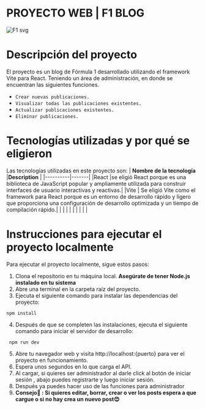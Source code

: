 # PROYECTO WEB | F1 BLOG
![F1 svg](https://github.com/paulabaal12/lab6-web/assets/106341373/9117c4ce-6c4a-47d2-891e-58186129eb4a)

# Descripción del proyecto

El proyecto es un blog de Fórmula 1 desarrollado utilizando el framework Vite para React. Teniendo un área de administración, en donde se encuentran las siguientes funciones.
* `Crear nuevas publicaciones.`
* `Visualizar todas las publicaciones existentes.`
* `Actualizar publicaciones existentes.`
* `Eliminar publicaciones.`


# Tecnologías utilizadas y por qué se eligieron

Las tecnologías utilizadas en este proyecto son:
| **Nombre de la tecnología** |**Description** |
|----------|-------|
|React |se eligió React porque es una biblioteca de JavaScript popular y ampliamente utilizada para construir interfaces de usuario interactivas y reactivas.|
|Vite | Se eligió Vite como el framework para React porque es un entorno de desarrollo rápido y ligero que proporciona una configuración de desarrollo optimizada y un tiempo de compilación rápido.|
| | |
| | |
| | |

# Instrucciones para ejecutar el proyecto localmente

Para ejecutar el proyecto localmente, sigue estos pasos:

1. Clona el repositorio en tu máquina local.
**Asegúrate de tener Node.js instalado en tu sistema**
2. Abre una terminal en la carpeta raíz del proyecto.
3. Ejecuta el siguiente comando para instalar las dependencias del proyecto:
```
npm install
```
4. Después de que se completen las instalaciones, ejecuta el siguiente comando para iniciar el servidor de desarrollo:

```
 npm run dev
```
5. Abre tu navegador web y visita http://localhost:{puerto} para ver el proyecto en funcionamiento.
6. Espera unos segundos en lo que carga el API.
7. Al cargar, si quieres ser administrador al darle click al botón de iniciar sesión , abajo puedes registrarte y luego iniciar sesión.
8. Después ya puedes hacer uso de las funciones para administrador 
9. **Consejo🤩 : Si quieres editar, borrar, crear o ver los posts espera a que cargue o si no hay crea un nuevo post😊** 

